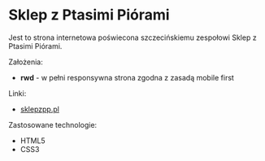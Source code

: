# Sklep z Ptasimi Piórami

Jest to strona internetowa poświecona szczecińskiemu zespołowi Sklep z Ptasimi Piórami.

Założenia:

+ **rwd** - w pełni responsywna strona zgodna z zasadą mobile first 


Linki:

+ [sklepzpp.pl](http://sklepzpp.pl)

Zastosowane technologie:

+ HTML5
+ CSS3

